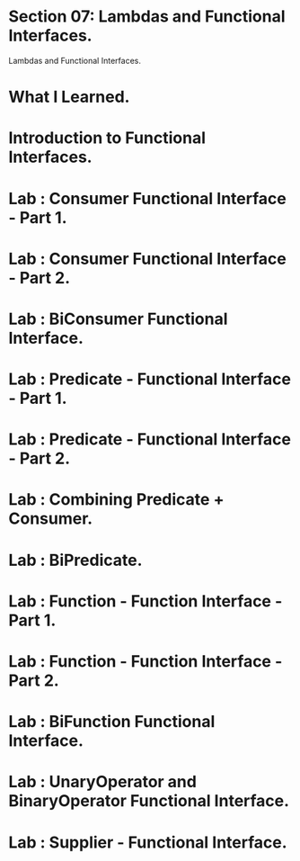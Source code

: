 # Section 07: Lambdas and Functional Interfaces. 

Lambdas and Functional Interfaces.

# What I Learned.

# Introduction to Functional Interfaces.
# Lab : Consumer Functional Interface - Part 1.
# Lab : Consumer Functional Interface - Part 2.
# Lab : BiConsumer Functional Interface.
# Lab : Predicate - Functional Interface - Part 1.
# Lab : Predicate - Functional Interface - Part 2.
# Lab : Combining Predicate + Consumer.
# Lab : BiPredicate.
# Lab : Function - Function Interface - Part 1.
# Lab : Function - Function Interface - Part 2.
# Lab : BiFunction Functional Interface.
# Lab : UnaryOperator and BinaryOperator Functional Interface.
# Lab : Supplier - Functional Interface.